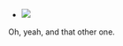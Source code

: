 <ul data-clearing>
  <li><a href="/img/blog/2011/04/24502874-p159.jpg"><img src="/img/blog/2011/04/24502874-p159.jpg" data-caption=""></a></li>
</ul>

Oh, yeah, and that other one.